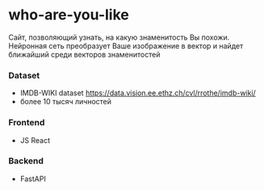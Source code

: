 # who-are-you-like

Сайт, позволяющий узнать, на какую знаменитость Вы похожи. Нейронная сеть преобразует Ваше изображение в вектор и найдет ближайший среди векторов знаменитостей

### Dataset
- IMDB-WIKI dataset https://data.vision.ee.ethz.ch/cvl/rrothe/imdb-wiki/
- более 10 тысяч личностей
### Frontend
- JS React
### Backend
- FastAPI
